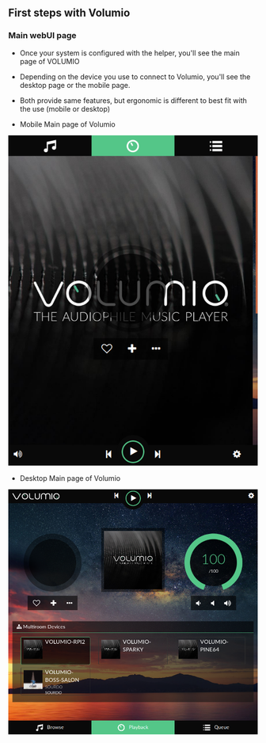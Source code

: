 ## First steps with Volumio

### Main webUI page

* Once your system is configured with the helper, you'll see the main page of VOLUMIO
* Depending on the device you use to connect to Volumio, you'll see the desktop page or the mobile page.
* Both provide same features, but ergonomic is different to best fit with the use (mobile or desktop)

* Mobile Main page of Volumio
<img src="./img/mobile-main-page.png" width="624">

* Desktop Main page of Volumio
<img src="./img/desktop-main-page.png" width="624">
